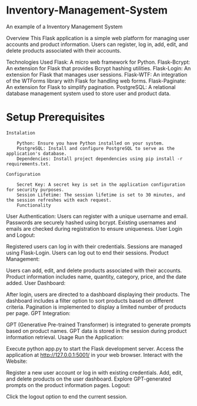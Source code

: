 # Inventory-Management-System
An example of a Inventory Management System



Overview
This Flask application is a simple web platform for managing user accounts and product information. Users can register, log in, add, edit, and delete products associated with their accounts.

Technologies Used
Flask: A micro web framework for Python.
Flask-Bcrypt: An extension for Flask that provides Bcrypt hashing utilities.
Flask-Login: An extension for Flask that manages user sessions.
Flask-WTF: An integration of the WTForms library with Flask for handling web forms.
Flask-Paginate: An extension for Flask to simplify pagination.
PostgreSQL: A relational database management system used to store user and product data.

# Setup Prerequisites
```
Instalation

    Python: Ensure you have Python installed on your system.
    PostgreSQL: Install and configure PostgreSQL to serve as the application's database.
    Dependencies: Install project dependencies using pip install -r requirements.txt.

Configuration

    Secret Key: A secret key is set in the application configuration for security purposes.
    Session Lifetime: The session lifetime is set to 30 minutes, and the session refreshes with each request.
    Functionality

```

User Authentication:
Users can register with a unique username and email.
Passwords are securely hashed using bcrypt.
Existing usernames and emails are checked during registration to ensure uniqueness.
User Login and Logout:

Registered users can log in with their credentials.
Sessions are managed using Flask-Login.
Users can log out to end their sessions.
Product Management:

Users can add, edit, and delete products associated with their accounts.
Product information includes name, quantity, category, price, and the date added.
User Dashboard:

After login, users are directed to a dashboard displaying their products.
The dashboard includes a filter option to sort products based on different criteria.
Pagination is implemented to display a limited number of products per page.
GPT Integration:

GPT (Generative Pre-trained Transformer) is integrated to generate prompts based on product names.
GPT data is stored in the session during product information retrieval.
Usage
Run the Application:

Execute python app.py to start the Flask development server.
Access the application at http://127.0.0.1:5001/ in your web browser.
Interact with the Website:

Register a new user account or log in with existing credentials.
Add, edit, and delete products on the user dashboard.
Explore GPT-generated prompts on the product information pages.
Logout:

Click the logout option to end the current session.

